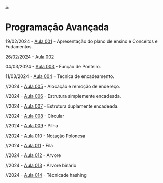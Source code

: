 [🔝](../README.md)
# Programação Avançada

19/02/2024 - [Aula 001](aula001/README.md) - Apresentação do plano de ensino e Conceitos e Fudamentos.

26/02/2024 - [Aula 002](aula002/README.md)

04/03/2024 - [Aula 003](aula003/README.md) - Função de Ponteiro.

11/03/2024 - [Aula 004](aula004/README.md) - Tecnica de encadeamento.

//2024 - [Aula 005](aula005/README.md) - Alocação e remoção de endereço.

//2024 - [Aula 006](aula006/README.md) - Estrutura simplemente encadeada.

//2024 - [Aula 007](aula007/README.md) - Estrutura duplamente encadeada.

//2024 - [Aula 008](aula008/README.md) - Circular

//2024 - [Aula 009](aula009/README.md) - Pilha

//2024 - [Aula 010](aula010/README.md) - Notação Polonesa

//2024 - [Aula 011](aula011/README.md) - Fila

//2024 - [Aula 012](aula012/README.md) - Arvore

//2024 - [Aula 013](aula013/README.md) - Árvore binário

//2024 - [Aula 014](aula014/README.md) - Técnicade hashing
